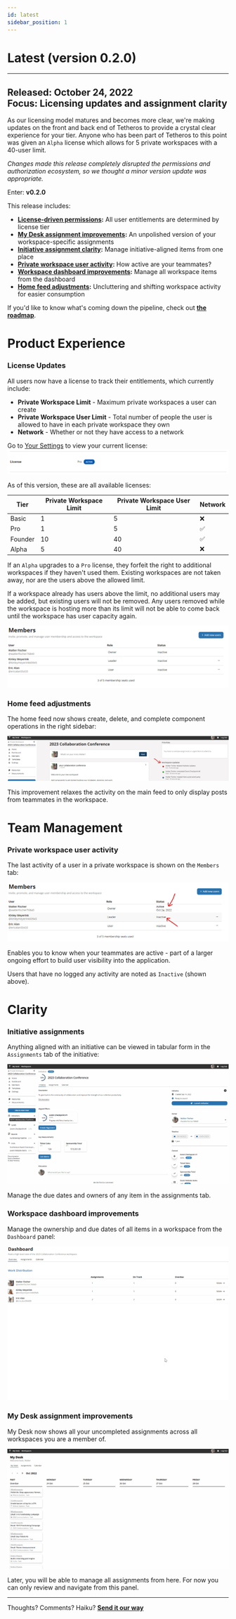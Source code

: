 ```yaml
---
id: latest
sidebar_position: 1
---
```


# Latest (version 0.2.0)  
  
---

**Released:** October 24, 2022  
**Focus:** Licensing updates and assignment clarity
---  
As our licensing model matures and becomes more clear, we're making updates on the front and back end of Tetheros to provide a crystal clear experience for your tier.  Anyone who has been part of Tetheros to this point was given an `Alpha` license which allows for 5 private workspaces with a 40-user limit.  
  
*Changes made this release completely disrupted the permissions and authorization ecosystem, so we thought a minor version update was appropriate.*  
  
Enter: **v0.2.0**
  
This release includes:  
- **[License-driven permissions](#license-updates):** All user entitlements are determined by license tier  
- **[My Desk assignment improvements](#my-desk-assignment-improvements):** An unpolished version of your workspace-specific assignments  
- **[Initiative assignment clarity](#initiative-assignments):** Manage initiative-aligned items from one place    
- **[Private workspace user activity](#private-workspace-user-activity):** How active are your teammates?  
- **[Workspace dashboard improvements](#workspace-dashboard-improvements):** Manage all workspace items from the dashboard 
- **[Home feed adjustments](#):** Uncluttering and shifting workspace activity for easier consumption 

  
If you'd like to know what's coming down the pipeline, check out **[the roadmap](/docs/roadmap)**.  
# Product Experience  
  
### License Updates  

All users now have a license to track their entitlements, which currently include:  
- **Private Workspace Limit** - Maximum private workspaces a user can create  
- **Private Workspace User Limit** - Total number of people the user is allowed to have in each private workspace they own  
- **Network** - Whether or not they have access to a network  
  
Go to [Your Settings](https://tetheros.com/settings) to view your current license:  
[![License](../assets/v020-workspace-2.png)](../assets/v020-workspace-2.png)  
  
As of this version, these are all available licenses:   
  
| **Tier** | **Private Workspace Limit** | **Private Workspace User Limit** | **Network** |
| --- | --- | --- | --- | 
| Basic | 1 | 5 | ❌ |   
| Pro | 1 | 5 | ✅ |   
| Founder | 10 | 40 | ✅ |   
| Alpha | 5 | 40 | ❌ |   
  
If an `Alpha` upgrades to a `Pro` license, they forfeit the right to additional workspaces if they haven't used them.  Existing workspaces are not taken away, nor are the users above the allowed limit.  
  
If a workspace already has users above the limit, no additional users may be added, but existing users will not be removed.  Any users removed while the workspace is hosting more than its limit will not be able to come back until the workspace has user capacity again.  
  
[![Workspace users limit](../assets/v020-workspace-1.png)](../assets/v020-workspace-1.png)  

### Home feed adjustments  
  
The home feed now shows create, delete, and complete component operations in the right sidebar:  
  
[![Home feed](../assets/v020-home-feed.png)](../assets/v020-home-feed.png)  
  
This improvement relaxes the activity on the main feed to only display posts from teammates in the workspace.
 
# Team Management  
  
### Private workspace user activity  
The last activity of a user in a private workspace is shown on the `Members` tab:  

[![Workspace activity](../assets/v020-workspace-activity-1.png)](../assets/v020-workspace-activity-1.png)  
  
Enables you to know when your teammates are active - part of a larger ongoing effort to build user visibility into the application.  
  
Users that have no logged any activity are noted as `Inactive` (shown above).  

# Clarity  
  
### Initiative assignments  
Anything aligned with an initiative can be viewed in tabular form in the `Assignments` tab of the initiative:  
  
[![Initiative Assignments](../assets/v020-initiative-assignments.gif)](../assets/v020-initiative-assignments.gif)  
  
Manage the due dates and owners of any item in the assignments tab.  
  
### Workspace dashboard improvements  
  
Manage the ownership and due dates of all items in a workspace from the `Dashboard` panel:  
  
[![Dashboard assignments](../assets/v020-dashboard-assignments.gif)](../assets/v020-dashboard-assignments.gif)  

  
### My Desk assignment improvements  
My Desk now shows all your uncompleted assignments across all workspaces you are a member of.  
  
[![My Desk Assignments](../assets/v020-mydesk-assignments.gif)](../assets/v020-mydesk-assignments.gif)  
  
Later, you will be able to manage all assignments from here.  For now you can only review and navigate from this panel.
  
---  
Thoughts?  Comments?  Haiku?  **[Send it our way](mailto:ideas@tetheros.com)**